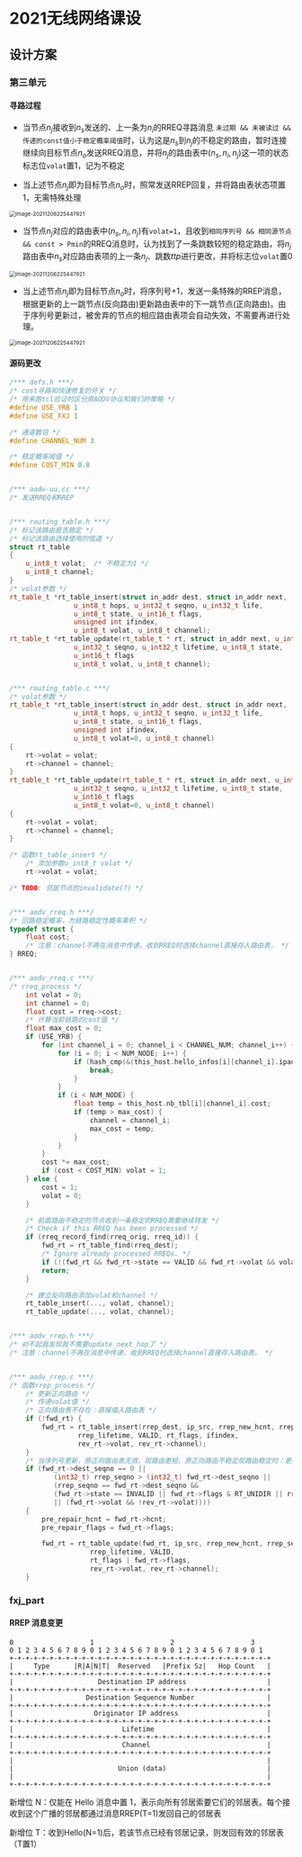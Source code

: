 # 2021无线网络课设

## 设计方案

### 第三单元

#### 寻路过程

- 当节点$n_j$接收到$n_s$发送的、上一条为$n_i$的RREQ寻路消息 `未过期 && 未被读过 && 传递的const值小于稳定概率阈值`时，认为这是$n_s$到$n_j$的不稳定的路由，暂时连接继续向目标节点$n_o$发送RREQ消息，并将$n_j$的路由表中$(n_s, n_i, n_j)$这一项的状态标志位`volat`置1，记为不稳定

- 当上述节点$n_j$即为目标节点$n_o$时，照常发送RREP回复，并将路由表状态项置1，无需特殊处理

<img src="https://s2.loli.net/2021/12/06/XxDnI4NeFGE7Kbl.png" alt="image-20211206225447921" style="zoom: 67%;" />

- 当节点$n_j$对应的路由表中$(n_s, n_i, n_j)$有`volat=1`，且收到`相同序列号 && 相同源节点 && const > Pmin`的RREQ消息时，认为找到了一条跳数较短的稳定路由，将$n_j$路由表中$n_s$对应路由表项的上一条$n_j$、跳数$ttp$进行更改，并将标志位`volat`置0

<img src="https://s2.loli.net/2021/12/06/mXb5skH7v24VjiR.png" alt="image-20211206225447921" style="zoom: 67%;" />

- 当上述节点$n_j$即为目标节点$n_o$时，将序列号+1，发送一条特殊的RREP消息，根据更新的上一跳节点(反向路由)更新路由表中的下一跳节点(正向路由)。由于序列号更新过，被舍弃的节点的相应路由表项会自动失效，不需要再进行处理。

<img src="https://s2.loli.net/2021/12/06/chJKaqg6A4YLMWb.png" alt="image-20211206225447921" style="zoom: 67%;" />

#### 源码更改

```c++
/*** defs.h ***/
/* cost寻路和快速修复的开关 */
/* 用来跑tcl验证时区分原AODV协议和我们的策略 */
#define USE_YRB 1
#define USE_FXJ 1

/* 通道数目 */
#define CHANNEL_NUM 3 

/* 稳定概率阈值 */
#define COST_MIN 0.8


/*** aodv-uu.cc ***/
/* 发送RREQ和RREP


/*** routing_table.h ***/
/* 标记该路由是否稳定 */
/* 标记该路由选择使用的信道 */
struct rt_table
{
    u_int8_t volat;  /* 不稳定为1 */
    u_int8_t channel; 
}
/* volat参数 */
rt_table_t *rt_table_insert(struct in_addr dest, struct in_addr next,
			    u_int8_t hops, u_int32_t seqno, u_int32_t life,
			    u_int8_t state, u_int16_t flags,
			    unsigned int ifindex,
                u_int8_t volat, u_int8_t channel);
rt_table_t *rt_table_update(rt_table_t * rt, struct in_addr next, u_int8_t hops,
			    u_int32_t seqno, u_int32_t lifetime, u_int8_t state,
			    u_int16_t flags
                u_int8_t volat, u_int8_t channel);


/*** routing_table.c ***/
/* volat参数 */
rt_table_t *rt_table_insert(struct in_addr dest, struct in_addr next,
			    u_int8_t hops, u_int32_t seqno, u_int32_t life,
			    u_int8_t state, u_int16_t flags,
			    unsigned int ifindex,
                u_int8_t volat=0, u_int8_t channel)
{
    rt->volat = volat;
    rt->channel = channel;
}
rt_table_t *rt_table_update(rt_table_t * rt, struct in_addr next, u_int8_t hops,
			    u_int32_t seqno, u_int32_t lifetime, u_int8_t state,
			    u_int16_t flags
                u_int8_t volat=0, u_int8_t channel)
{
    rt->volat = volat;
    rt->channel = channel;
}

/* 函数rt_table_insert */
    /* 添加参数u_int8_t volat */
	rt->volat = volat;

/* TODO: 邻居节点的invalidate(?) */


/*** aodv_rreq.h ***/
/* 回路稳定概率，为链路稳定性概率乘积 */
typedef struct {
    float cost;
    /* 注意：channel不再在消息中传递，收到RREQ时选择channel直接存入路由表， */
} RREQ;


/*** aodv_rreq.c ***/
/* rreq_process */
	int volat = 0;
	int channel = 0;
	float cost = rreq->cost;
    /* 计算当前链路的cost值 */
    float max_cost = 0;
	if (USE_YRB) {
		for (int channel_i = 0; channel_i < CHANNEL_NUM; channel_i++) {
			for (i = 0; i < NUM_NODE; i++) {
				if (hash_cmp(&(this_host.hello_infos[i][channel_i].ipaddr), &ip_src)) {
					break;
				}
			}
			if (i < NUM_NODE) {
				float temp = this_host.nb_tbl[i][channel_i].cost;
				if (temp > max_cost) {
					channel = channel_i;
					max_cost = temp;
				}
			}
		}
		cost *= max_cost;
		if (cost < COST_MIN) volat = 1;
	} else {
		cost = 1;
		volat = 0;
	}

    /* 前面路由不稳定的节点收到一条稳定的RREQ需要继续转发 */
    /* Check if this RREQ has been processed */
    if (rreq_record_find(rreq_orig, rreq_id)) {
        fwd_rt = rt_table_find(rreq_dest);
        /* Ignore already processed RREQs. */
        if (!(fwd_rt && fwd_rt->state == VALID && fwd_rt->volat && volat))
        return;
    }

	/* 建立反向路由添加volat和channel */
	rt_table_insert(..., volat, channel);
	rt_table_update(..., volat, channel);


/*** aodv_rrep.h ***/
/* 对不起我发现我不需要update_next_hop了 */
/* 注意：channel不再在消息中传递，收到RREQ时选择channel直接存入路由表， */


/*** aodv_rrep.c ***/
/* 函数rrep_process */
    /* 更新正向路由 */
    /* 传递volat值 */
	/* 正向路由表不存在：直接插入路由表 */
    if (!fwd_rt) {
		fwd_rt = rt_table_insert(rrep_dest, ip_src, rrep_new_hcnt, rrep_seqno,
				 rrep_lifetime, VALID, rt_flags, ifindex,
				 rev_rt->volat, rev_rt->channel);
    }
	/* 当序列号更新、原正向路由表无效、现路由更短、原正向路由不稳定现路由稳定时：更新路由表 */
	if (fwd_rt->dest_seqno == 0 ||
	       (int32_t) rrep_seqno > (int32_t) fwd_rt->dest_seqno ||
		   (rrep_seqno == fwd_rt->dest_seqno &&
		   (fwd_rt->state == INVALID || fwd_rt->flags & RT_UNIDIR || rrep_new_hcnt < fwd_rt->hcnt
		   || (fwd_rt->volat && !rev_rt->volat)))) 
	{
		pre_repair_hcnt = fwd_rt->hcnt;
		pre_repair_flags = fwd_rt->flags;

		fwd_rt = rt_table_update(fwd_rt, ip_src, rrep_new_hcnt, rrep_seqno,
					rrep_lifetime, VALID,
					rt_flags | fwd_rt->flags,
				 	rev_rt->volat, rev_rt->channel); 
    } 
```


### fxj_part
#### RREP 消息变更
    0                   1                   2                   3
    0 1 2 3 4 5 6 7 8 9 0 1 2 3 4 5 6 7 8 9 0 1 2 3 4 5 6 7 8 9 0 1
    +-+-+-+-+-+-+-+-+-+-+-+-+-+-+-+-+-+-+-+-+-+-+-+-+-+-+-+-+-+-+-+-+
    |     Type      |R|A|N|T|  Reserved   |Prefix Sz|   Hop Count   |
    +-+-+-+-+-+-+-+-+-+-+-+-+-+-+-+-+-+-+-+-+-+-+-+-+-+-+-+-+-+-+-+-+
    |                     Destination IP address                    |
    +-+-+-+-+-+-+-+-+-+-+-+-+-+-+-+-+-+-+-+-+-+-+-+-+-+-+-+-+-+-+-+-+
    |                  Destination Sequence Number                  |
    +-+-+-+-+-+-+-+-+-+-+-+-+-+-+-+-+-+-+-+-+-+-+-+-+-+-+-+-+-+-+-+-+
    |                    Originator IP address                      |
    +-+-+-+-+-+-+-+-+-+-+-+-+-+-+-+-+-+-+-+-+-+-+-+-+-+-+-+-+-+-+-+-+
    |                           Lifetime                            |
    +-+-+-+-+-+-+-+-+-+-+-+-+-+-+-+-+-+-+-+-+-+-+-+-+-+-+-+-+-+-+-+-+
    |                           Channel                             |
    +-+-+-+-+-+-+-+-+-+-+-+-+-+-+-+-+-+-+-+-+-+-+-+-+-+-+-+-+-+-+-+-+
    |                                                               |
    |                          Union (data)               			|
    |                                                               |
    +-+-+-+-+-+-+-+-+-+-+-+-+-+-+-+-+-+-+-+-+-+-+-+-+-+-+-+-+-+-+-+-+

   新增位 N：仅能在 Hello 消息中置 1，表示向所有邻居索要它们的邻居表。每个接收到这个广播的邻居都通过消息RREP(T=1)发回自己的邻居表

   新增位 T：收到Hello(N=1)后，若该节点已经有邻居记录，则发回有效的邻居表（T置1）

